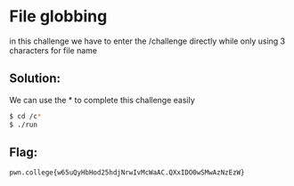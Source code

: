 # File globbing

in this challenge we have to enter the /challenge directly while only using 3 characters for file name

## Solution:

We can use the * to complete this challenge easily


```sh
$ cd /c*
$ ./run
```

## Flag: 

```
pwn.college{w65uQyHbHod25hdjNrwIvMcWaAC.QXxIDO0wSMwAzNzEzW}
```

